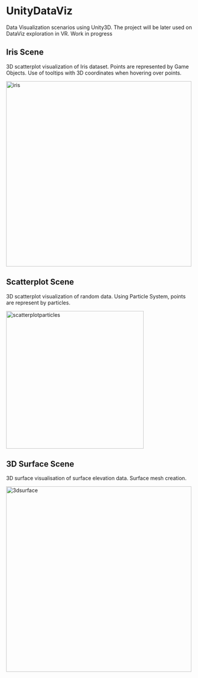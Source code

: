 # UnityDataViz
Data Visualization scenarios using Unity3D. The project will be later used on DataViz exploration in VR. 
Work in progress

## Iris Scene 
3D scatterplot visualization of Iris dataset. Points are represented by Game Objects. Use of tooltips with 3D coordinates when hovering over points. 

<img width="501" alt="iris" src="https://user-images.githubusercontent.com/15435777/30397219-ca26d556-98d4-11e7-8766-ef303e2c989c.png">

## Scatterplot Scene 
3D scatterplot visualization of random data. Using Particle System, points are represent by particles. 

<img width="372" alt="scatterplotparticles" src="https://user-images.githubusercontent.com/15435777/30397264-f71f3c42-98d4-11e7-8a30-b9ac3e1cb75f.png">

## 3D Surface Scene 
3D surface visualisation of surface elevation data. Surface mesh creation. 

<img width="501" alt="3dsurface" src="https://user-images.githubusercontent.com/15435777/30397072-48bbeaf6-98d4-11e7-8673-7c8e9de2e399.png">


